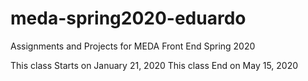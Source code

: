 # meda-spring2020-eduardo
Assignments and Projects for MEDA Front End Spring 2020

This class Starts on January 21, 2020
This class End on May 15, 2020